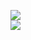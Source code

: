 [![](https://img.shields.io/badge/Made%20With-Github%20Spray-lightgrey.svg?style=for-the-badge&logo=github)](https://github.com/Annihil/github-spray#12682)  
[![](https://i.imgur.com/2DrTn0Z.gif)](https://github.com/Annihil/github-spray)